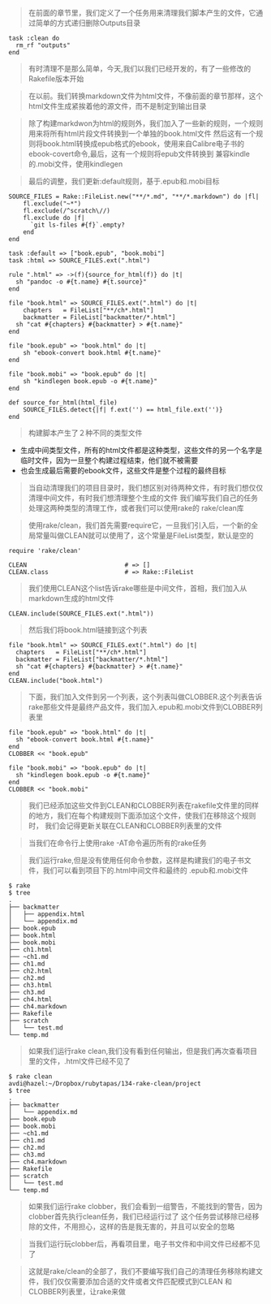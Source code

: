 > 在前面的章节里，我们定义了一个任务用来清理我们脚本产生的文件，它通过简单的方式递归删除Outputs目录

    task :clean do
      rm_rf "outputs"
    end

> 有时清理不是那么简单，今天,我们以我们已经开发的，有了一些修改的Rakefile版本开始

> 在以前。我们转换markdown文件为html文件，不像前面的章节那样，这个html文件生成紧挨着他的源文件，而不是制定到输出目录

>除了构建markdwon为html的规则外，我们加入了一些新的规则，一个规则用来将所有html片段文件转换到一个单独的book.html文件
>然后这有一个规则将book.html转换成epub格式的ebook，使用来自Calibre电子书的ebook-covert命令,最后，这有一个规则将epub文件转换到
>兼容kindle的.mobi文件，使用kindlegen

> 最后的调整，我们更新:default规则，基于.epub和.mobi目标

    SOURCE_FILES = Rake::FileList.new("**/*.md", "**/*.markdown") do |fl|
        fl.exclude("~*")
        fl.exclude(/^scratch\//)
        fl.exclude do |f|
          `git ls-files #{f}`.empty?
        end
    end

    task :default => ["book.epub", "book.mobi"]
    task :html => SOURCE_FILES.ext(".html")

    rule ".html" => ->(f){source_for_html(f)} do |t|
      sh "pandoc -o #{t.name} #{t.source}"
    end

    file "book.html" => SOURCE_FILES.ext(".html") do |t|
        chapters   = FileList["**/ch*.html"]
        backmatter = FileList["backmatter/*.html"]
      sh "cat #{chapters} #{backmatter} > #{t.name}"
    end

    file "book.epub" => "book.html" do |t|
        sh "ebook-convert book.html #{t.name}"
    end

    file "book.mobi" => "book.epub" do |t|
        sh "kindlegen book.epub -o #{t.name}"
    end

    def source_for_html(html_file)
        SOURCE_FILES.detect{|f| f.ext('') == html_file.ext('')}
    end

> 构建脚本产生了２种不同的类型文件

* 生成中间类型文件，所有的html文件都是这种类型，这些文件的另一个名字是临时文件，因为一旦整个构建过程结束，他们就不被需要
* 也会生成最后需要的ebook文件，这些文件是整个过程的最终目标

> 当自动清理我们的项目目录时，我们想区别对待两种文件，有时我们想仅仅清理中间文件，有时我们想清理整个生成的文件
> 我们编写我们自己的任务处理这两种类型的清理工作，或者我们可以使用rake的 rake/clean库

> 使用rake/clean，我们首先需要require它，一旦我们引入后，一个新的全局常量叫做CLEAN就可以使用了，这个常量是FileList类型，默认是空的

    require 'rake/clean'

    CLEAN                           # => []
    CLEAN.class                     # => Rake::FileList

>我们使用CLEAN这个list告诉rake哪些是中间文件，首相，我们加入从markdown生成的html文件

    CLEAN.include(SOURCE_FILES.ext(".html"))

> 然后我们将book.html链接到这个列表

    file "book.html" => SOURCE_FILES.ext(".html") do |t|
      chapters   = FileList["**/ch*.html"]
      backmatter = FileList["backmatter/*.html"]
      sh "cat #{chapters} #{backmatter} > #{t.name}"
    end
    CLEAN.include("book.html")

> 下面，我们加入文件到另一个列表，这个列表叫做CLOBBER.这个列表告诉rake那些文件是最终产品文件，我们加入.epub和.mobi文件到CLOBBER列表里

    file "book.epub" => "book.html" do |t|
      sh "ebook-convert book.html #{t.name}"
    end
    CLOBBER << "book.epub"

    file "book.mobi" => "book.epub" do |t|
      sh "kindlegen book.epub -o #{t.name}"
    end
    CLOBBER << "book.mobi"

> 我们已经添加这些文件到CLEAN和CLOBBER列表在rakefile文件里的同样的地方，我们在每个构建规则下面添加这个文件，使我们在移除这个规则时，
> 我们会记得更新关联在CLEAN和CLOBBER列表里的文件

> 当我们在命令行上使用rake -AT命令遍历所有的rake任务

> 我们运行rake,但是没有使用任何命令参数，这样是构建我们的电子书文件，我们可以看到项目下的.html中间文件和最终的
> .epub和.mobi文件

    $ rake
    $ tree
    .
    ├── backmatter
    │   ├── appendix.html
    │   └── appendix.md
    ├── book.epub
    ├── book.html
    ├── book.mobi
    ├── ch1.html
    ├── ~ch1.md
    ├── ch1.md
    ├── ch2.html
    ├── ch2.md
    ├── ch3.html
    ├── ch3.md
    ├── ch4.html
    ├── ch4.markdown
    ├── Rakefile
    ├── scratch
    │   └── test.md
    └── temp.md
  
> 如果我们运行rake clean,我们没有看到任何输出，但是我们再次查看项目里的文件，.html文件已经不见了

    $ rake clean
    avdi@hazel:~/Dropbox/rubytapas/134-rake-clean/project
    $ tree
    .
    ├── backmatter
    │   └── appendix.md
    ├── book.epub
    ├── book.mobi
    ├── ~ch1.md
    ├── ch1.md
    ├── ch2.md
    ├── ch3.md
    ├── ch4.markdown
    ├── Rakefile
    ├── scratch
    │   └── test.md
    └── temp.md
  
> 如果我们运行rake clobber，我们会看到一组警告，不能找到的警告，因为clobber首先执行clean任务，我们已经运行过了
> 这个任务尝试移除已经移除的文件，不用担心，这样的告是我无害的，并且可以安全的忽略

> 当我们运行玩clobber后，再看项目里，电子书文件和中间文件已经都不见了

> 这就是rake/clean的全部了，我们不要编写我们自己的清理任务移除构建文件，我们仅仅需要添加合适的文件或者文件匹配模式到CLEAN
> 和CLOBBER列表里，让rake来做 